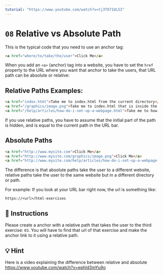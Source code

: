 ```yaml
---
tutorial: "https://www.youtube.com/watch?v=tj3T071UL5I"
---
```


# `08` Relative vs Absolute Path

This is the typical code that you need to use an anchor tag:

```html
<a href="where/to/take/the/user">Click Me</a>
```
When you add an `<a>` (anchor) tag into a website, you have to set the `href` property to the URL where you want that anchor to take the users, that URL path can be absolute or relative:

## Relative Paths Examples:

```html
<a href="index.html">Take me to index.html from the current directory</a>
<a href="/graphics/image.png">Take me to index.html that is inside the /graphics/ directory</a>
<a href="/help/articles/how-do-i-set-up-a-webpage.html">Take me to how-do-i-set-up-a-webpage.html</a>
```

If you use relative paths, you have to assume that the initial part of the path is hidden, and is equal to the current path in the URL bar.

## Absolute Paths

```html
<a href="http://www.mysite.com">Click Me</a>
<a href="http://www.mysite.com/graphics/image.png">Click Me</a>
<a href="http://www.mysite.com/help/articles/how-do-i-set-up-a-webpage.html">Click Me</a>
```

The difference is that absolute paths take the user to a different website, relative paths take the user to the same website but in a different directory or path.

For example: If you look at your URL bar right now, the url is something like:
```
https://<url>/html-exercises
```

## 📝 Instructions

Please create a anchor with a relative path that takes the user to the third exercise: `03`.
You will have to find that url of that exercise and make the anchor link to it using a relative path.

## 💡 Hint

Here is a video explaining the difference between relative and absolute
https://www.youtube.com/watch?v=ephId3mYu9o
